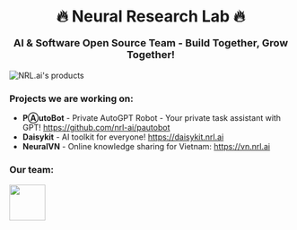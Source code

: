 <p align="center">
  <h1 align="center">🔥 Neural Research Lab 🔥</h1>
  <p align="center" style="font-size:18px"><b>AI & Software Open Source Team - Build Together, Grow Together!</b></p>
</p>

![NRL.ai's products](https://github.com/nrl-ai/.github/assets/18329471/fb51c7b8-8973-4b91-979b-711423bbf3c0)

### Projects we are working on:

- **PⒶutoBot** - Private AutoGPT Robot - Your private task assistant with GPT! <https://github.com/nrl-ai/pautobot>
- **Daisykit** - AI toolkit for everyone! <https://daisykit.nrl.ai>
- **NeuralVN** - Online knowledge sharing for Vietnam: <https://vn.nrl.ai>

### Our team:

<img style="height: 64px; max-width: 100%; width: auto; margin-left:auto; margin-right: auto" src="https://github.com/nrl-ai/.github/assets/18329471/b0dd89b4-b374-4a80-99ef-50d53c3e32ed">

